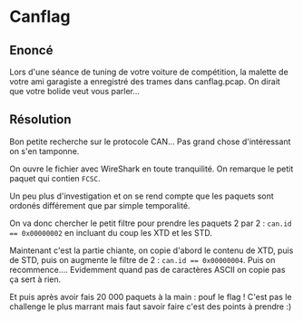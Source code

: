# Canflag

## Enoncé 
Lors d'une séance de tuning de votre voiture de compétition, la malette de votre ami garagiste a enregistré des trames dans canflag.pcap. On dirait que votre bolide veut vous parler...

## Résolution
Bon petite recherche sur le protocole CAN... Pas grand chose d'intéressant on s'en tamponne.

On ouvre le fichier avec WireShark en toute tranquilité. On remarque le petit paquet qui contien `FCSC`. 

Un peu plus d'investigation et on se rend compte que les paquets sont ordonés différement que par simple temporalité. 

On va donc chercher le petit filtre pour prendre les paquets 2 par 2 : `can.id == 0x00000002` en incluant du coup les XTD et les STD.

Maintenant c'est la partie chiante, on copie d'abord le contenu de XTD, puis de STD, puis on augmente le filtre de 2 : `can.id == 0x00000004`. Puis on recommence.... Evidemment quand pas de caractères ASCII on copie pas ça sert à rien. 

Et puis après avoir fais 20 000 paquets à la main : pouf le flag ! C'est pas le challenge le plus marrant mais faut savoir faire c'est des points à prendre :)
